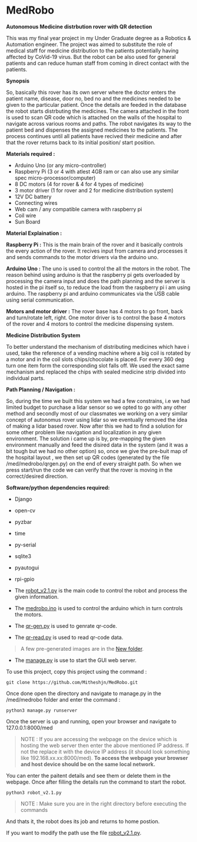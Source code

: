 # MedRobo

**Autonomous Medicine distrbution rover with QR detection**

This was my final year project in my Under Graduate degree as a Robotics & Automation engineer.
The project was aimed to substitute the role of medical staff for medicine distribution to the patients potentially having affected by CoVid-19 virus. But the robot can be also used for general patients and can reduce human staff from coming in direct contact with the patients.

**Synopsis**

So, basically this rover has its own server where the doctor enters the patient name, disease, door no, bed no and the medicines needed to be given to the particular patient. Once the details are feeded in the database the robot starts distrbuting the medicines. The camera attached in the front is used to scan QR code which is attached on the walls of the hospital to navigate across various rooms and paths. The robot navigates its way to the patient bed and dispenses the assigned medicines to the patients. The process continues until all patients have recived their medicine and after that the rover returns back to its initial position/ start position.

**Materials required :**
* Arduino Uno (or any micro-controller)
* Raspberry Pi (3 or 4 with atlest 4GB ram or can also use any similar spec micro-processor/computer)
* 8 DC motors (4 for rover & 4 for 4 types of medicine)
* 3 motor driver (1 for rover and 2 for medicine distribution system)
* 12V DC battery
* Connecting wires
* Web cam / any compatible camera with raspberry pi
* Coil wire
* Sun Board

**Material Explaination :**

**Raspberry Pi :** This is the main brain of the rover and it basically controls the every action of the rover. It recives input from camera and processes it and sends commands to the motor drivers via the arduino uno.

**Arduino Uno :** The uno is used to control the all the motors in the robot. The reason behind using arduino is that the raspberry pi gets overloaded by processing the camera input and does the path planning and the server is hosted in the pi itself so, to reduce the load from the raspberry pi i am using arduino. The raspberry pi and arduino communicates via the USB cable using serial communication.

**Motors and motor driver :** The rover base has 4 motors to go front, back and turn/rotate left, right. One motor driver is to control the base 4 motors of the rover and 4 motors to control the medicine dispensing system.

**Medicine Distribution System**

To better understand the mechanism of distributing medicines which have i used, take the reference of a vending machine where a big coil is rotated by a motor and in the coil slots chips/chocolate is placed. For every 360 deg turn one item form the corresponding slot falls off. We used the exact same mechanism and replaced the chips with sealed medicine strip divided into individual parts.

**Path Planning / Navigation :**

So, during the time we built this system we had a few constrains, i.e we had limited budget to purchase a lidar sensor so we opted to go with any other method and secondly most of our classmates we working on a very similar concept of autonomus rover using lidar so we eventually removed the idea of making a lidar based rover. Now after this we had to find a solution for some other problem like navigation and localization in any given environment. The solution i came up is by, pre-mapping the given environment manually and feed the disired data in the system (and it was a bit tough but we had no other option) so, once we give the pre-buit map of the hospital layout , we then set up QR codes (generated by the file /med/medrobo/qrgen.py) on the end of every straight path. So when we press start/run the code we can verify that the rover is moving in the correct/desired direction.

**Software/python dependencies required:**
  * Django
  * open-cv
  * pyzbar
  * time
  * py-serial
  * sqlite3
  * pyautogui
  * rpi-gpio
  
* The [robot_v2.1.py](https://github.com/Mitheshjn/MedRobo/blob/main/robot_v2.1.py) is the main code to control the robot and process the given information.
* The [medrobo.ino](https://github.com/Mitheshjn/MedRobo/blob/main/medrobo.ino) is used to control the arduino which in turn controls the motors.
* The [qr-gen.py](https://github.com/Mitheshjn/MedRobo/blob/main/med/medrobo/qr-gen.py) is used to genrate qr-code.
* The [qr-read.py](https://github.com/Mitheshjn/MedRobo/blob/main/med/medrobo/qr-read.py) is used to read qr-code data.
>A few pre-generated images are in the [New folder](https://github.com/Mitheshjn/MedRobo/blob/main/New).
* The [manage.py](https://github.com/Mitheshjn/MedRobo/blob/main/med/medrobo/manage.py) is use to start the GUI web server.

To use this project, copy this project using the command :
```
git clone https://github.com/Mitheshjn/MedRobo.git
```
Once done open the directory and navigate to manage.py in the /med/medrobo folder and enter the command :
```
python3 manage.py runserver
```
Once the server is up and running, open your browser and navigate to 127.0.0.1:8000/med
>NOTE : If you are accessing the webpage on the device which is hosting the web server then enter the above mentioned IP address. If not the replace it with the device IP address (it should look something like 192.168.xx.xx:8000/med). **To access the webpage your browser and host device should be on the same local network.**

You can enter the paitent details and see them or delete them in the webpage. Once after filling the details run the command to start the robot.
```
python3 robot_v2.1.py
```

>NOTE : Make sure you are in the right directory before executing the commands

And thats it, the robot does its job and returns to home postion.

If you want to modify the path use the file [robot_v2.1.py](https://github.com/Mitheshjn/MedRobo/blob/main/robot_v2.1.py).
